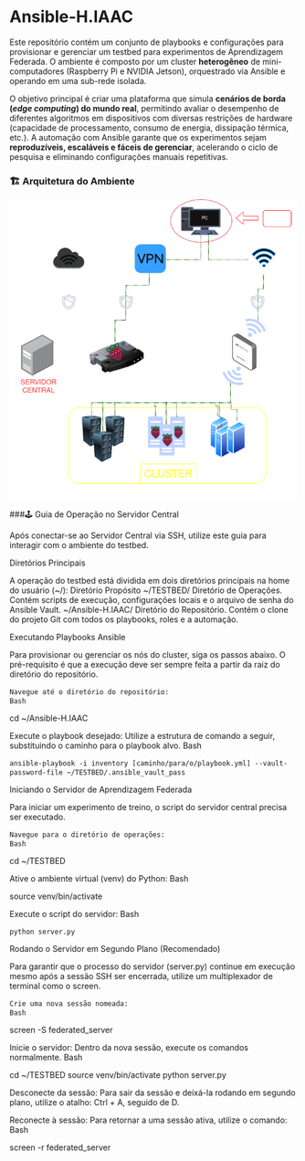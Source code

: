 # Ansible-H.IAAC


Este repositório contém um conjunto de playbooks e configurações para provisionar e gerenciar um testbed para experimentos de Aprendizagem Federada. O ambiente é composto por um cluster **heterogêneo** de mini-computadores (Raspberry Pi e NVIDIA Jetson), orquestrado via Ansible e operando em uma sub-rede isolada.


O objetivo principal é criar uma plataforma que simula **cenários de borda (_edge computing_) do mundo real**, permitindo avaliar o desempenho de diferentes algoritmos em dispositivos com diversas restrições de hardware (capacidade de processamento, consumo de energia, dissipação térmica, etc.). A automação com Ansible garante que os experimentos sejam **reproduzíveis, escaláveis e fáceis de gerenciar**, acelerando o ciclo de pesquisa e eliminando configurações manuais repetitivas.





### 🏗️ Arquitetura do Ambiente

<p align="center">
  <img src="Documentos/Assets/Diagrama_IC.drawio.png" alt="Diagrama da arquitetura do testbed de Aprendizagem Federada">
</p>





###🕹️ Guia de Operação no Servidor Central

Após conectar-se ao Servidor Central via SSH, utilize este guia para interagir com o ambiente do testbed.

Diretórios Principais

A operação do testbed está dividida em dois diretórios principais na home do usuário (~/):
Diretório	Propósito
~/TESTBED/	Diretório de Operações. Contém scripts de execução, configurações locais e o arquivo de senha do Ansible Vault.
~/Ansible-H.IAAC/	Diretório do Repositório. Contém o clone do projeto Git com todos os playbooks, roles e a automação.

Executando Playbooks Ansible

Para provisionar ou gerenciar os nós do cluster, siga os passos abaixo. O pré-requisito é que a execução deve ser sempre feita a partir da raiz do diretório do repositório.

    Navegue até o diretório do repositório:
    Bash

cd ~/Ansible-H.IAAC

Execute o playbook desejado: Utilize a estrutura de comando a seguir, substituindo o caminho para o playbook alvo.
Bash

    ansible-playbook -i inventory [caminho/para/o/playbook.yml] --vault-password-file ~/TESTBED/.ansible_vault_pass

Iniciando o Servidor de Aprendizagem Federada

Para iniciar um experimento de treino, o script do servidor central precisa ser executado.

    Navegue para o diretório de operações:
    Bash

cd ~/TESTBED

Ative o ambiente virtual (venv) do Python:
Bash

source venv/bin/activate

Execute o script do servidor:
Bash

    python server.py

Rodando o Servidor em Segundo Plano (Recomendado)

Para garantir que o processo do servidor (server.py) continue em execução mesmo após a sessão SSH ser encerrada, utilize um multiplexador de terminal como o screen.

    Crie uma nova sessão nomeada:
    Bash

screen -S federated_server

Inicie o servidor: Dentro da nova sessão, execute os comandos normalmente.
Bash

cd ~/TESTBED
source venv/bin/activate
python server.py

Desconecte da sessão: Para sair da sessão e deixá-la rodando em segundo plano, utilize o atalho: Ctrl + A, seguido de D.

Reconecte à sessão: Para retornar a uma sessão ativa, utilize o comando:
Bash

screen -r federated_server
